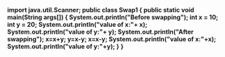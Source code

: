 **import java.util.Scanner;
public class Swap1 {
 public static void main(String args[]) {
  System.out.println("Before swapping");
  int x = 10;
  int y = 20;
  System.out.println("value of x:"+ x);
  System.out.println("value of y:"+ y);
  System.out.println("After swapping");
  x=x+y;
  y=x-y;
  x=x-y;
  System.out.println("value of x:"+x);
  System.out.println("value of y:"+y);
 }
}**
